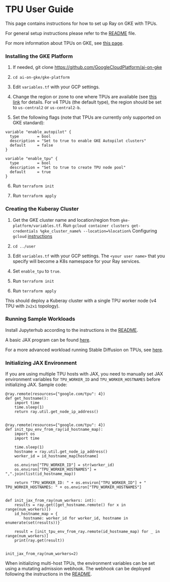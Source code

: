 # TPU User Guide

This page contains instructions for how to set up Ray on GKE with TPUs. 

For general setup instructions please refer to the [README](https://github.com/GoogleCloudPlatform/ai-on-gke/blob/main/ray-on-gke/README.md)
file. 

For more information about TPUs on GKE, see [this page](https://cloud.google.com/kubernetes-engine/docs/concepts/tpus).


### Installing the GKE Platform

1. If needed, git clone https://github.com/GoogleCloudPlatform/ai-on-gke

2. `cd ai-on-gke/gke-platform`

3. Edit `variables.tf` with your GCP settings.

4. Change the region or zone to one where TPUs are available (see [this link](https://cloud.google.com/tpu/docs/regions-zones) for details.
For v4 TPUs (the default type), the region should be set to `us-central2` or `us-central2-b`.

5. Set the following flags (note that TPUs are currently only supported on GKE standard):

```
variable "enable_autopilot" {
  type        = bool
  description = "Set to true to enable GKE Autopilot clusters"
  default     = false
}

variable "enable_tpu" {
  type        = bool
  description = "Set to true to create TPU node pool"
  default     = true
}
```
 
6. Run `terraform init`

7. Run `terraform apply`

### Creating the Kuberay Cluster

1. Get the GKE cluster name and location/region from `gke-platform/variables.tf`.
   Run `gcloud container clusters get-credentials %gke_cluster_name% --location=%location%`
   Configuring `gcloud` [instructions](https://cloud.google.com/sdk/docs/initializing)

2. `cd ../user`

3. Edit `variables.tf` with your GCP settings. The `<your user name>` that you specify will become a K8s namespace for your Ray services.

4. Set `enable_tpu` to `true`.
   
5. Run `terraform init`

6. Run `terraform apply`

This should deploy a Kuberay cluster with a single TPU worker node (v4 TPU with `2x2x1` topology). 


### Running Sample Workloads

Install Jupyterhub according to the instructions in the [README](https://github.com/GoogleCloudPlatform/ai-on-gke/blob/main/ray-on-gke/README.md).

A basic JAX program can be found [here](https://github.com/GoogleCloudPlatform/ai-on-gke/blob/main/ray-on-gke/example_notebooks/jax-tpu.ipynb).

For a more advanced workload running Stable Diffusion on TPUs, see [here](https://github.com/GoogleCloudPlatform/ai-on-gke/blob/main/ray-on-gke/example_notebooks/stable-diffusion-tpu.ipynb).


### Initializing JAX Environment

If you are using multiple TPU hosts with JAX, you need to manually set JAX environment variables for `TPU_WORKER_ID` and `TPU_WORKER_HOSTNAMES` before initializing JAX. Sample code:

```
@ray.remote(resources={"google.com/tpu": 4})
def get_hostname():
    import time
    time.sleep(1)
    return ray.util.get_node_ip_address()


@ray.remote(resources={"google.com/tpu": 4})
def init_tpu_env_from_ray(id_hostname_map):
    import os
    import time
    
    time.sleep(1)
    hostname = ray.util.get_node_ip_address()
    worker_id = id_hostname_map[hostname]
    
    os.environ["TPU_WORKER_ID"] = str(worker_id)
    os.environ["TPU_WORKER_HOSTNAMES"] = ",".join(list(id_hostname_map))

    return "TPU_WORKER_ID: " + os.environ["TPU_WORKER_ID"] + " TPU_WORKER_HOSTNAMES: " + os.environ["TPU_WORKER_HOSTNAMES"]


def init_jax_from_ray(num_workers: int):
    results = ray.get([get_hostname.remote() for x in range(num_workers)])
    id_hostname_map = {
        hostname: worker_id for worker_id, hostname in enumerate(set(results))}

    result = [init_tpu_env_from_ray.remote(id_hostname_map) for _ in range(num_workers)]
    print(ray.get(result))


init_jax_from_ray(num_workers=2)

``` 
When initializing multi-host TPUs, the environment variables can be set using a mutating admission webhook. The webhook can be deployed following the instructions in the [README](https://github.com/GoogleCloudPlatform/ai-on-gke/tree/kuberay-tpu-env-injector/ray-on-gke/user/kuberay-tpu-webhook#readme).

